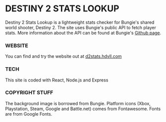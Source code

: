 # DESTINY 2 STATS LOOKUP

Destiny 2 Stats Lookup is a lightweight stats checker for Bungie's shared world shooter, Destiny 2. The site uses Bungie's public API to fetch player stats. More information about the API can be found at Bungie's [Github page](https://github.com/Bungie-net/api).

### WEBSITE

You can find and try the website out at [d2stats.hdvll.com](https://d2stats.hdvll.com)

### TECH

This site is coded with React, Node.js and Express

### COPYRIGHT STUFF

The background image is borrowed from Bungie. Platform icons (Xbox, Playstation, Steam, Google and Battle.net) comes from Fontawesome. Fonts are from Google Fonts.
